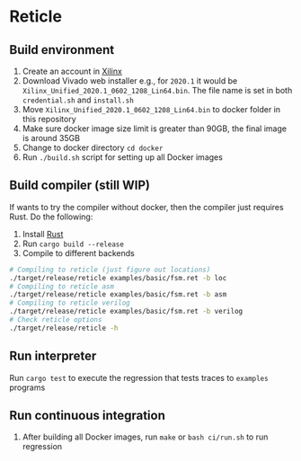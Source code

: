 # Reticle

## Build environment

1. Create an account in [Xilinx](https://www.xilinx.com/registration/create-account.html)
2. Download Vivado web installer e.g., for `2020.1` it would be `Xilinx_Unified_2020.1_0602_1208_Lin64.bin`. The file name is set in both `credential.sh` and `install.sh`
3. Move `Xilinx_Unified_2020.1_0602_1208_Lin64.bin` to docker folder in this repository
4. Make sure docker image size limit is greater than 90GB, the final image is around 35GB
5. Change to docker directory `cd docker`
6. Run `./build.sh` script for setting up all Docker images

## Build compiler (still WIP)

If wants to try the compiler without docker, then the compiler just requires Rust. Do the following:

1. Install [Rust](https://www.rust-lang.org/tools/install)
2. Run `cargo build --release`
3. Compile to different backends
```bash
# Compiling to reticle (just figure out locations)
./target/release/reticle examples/basic/fsm.ret -b loc
# Compiling to reticle asm
./target/release/reticle examples/basic/fsm.ret -b asm
# Compiling to reticle verilog
./target/release/reticle examples/basic/fsm.ret -b verilog
# Check reticle options
./target/release/reticle -h
```

## Run interpreter

Run `cargo test` to execute the regression that tests traces to `examples` programs

## Run continuous integration

1. After building all Docker images, run `make` or `bash ci/run.sh` to run regression

